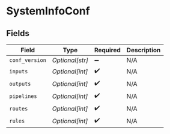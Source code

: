 # SystemInfoConf


## Fields

| Field              | Type               | Required           | Description        |
| ------------------ | ------------------ | ------------------ | ------------------ |
| `conf_version`     | *Optional[str]*    | :heavy_minus_sign: | N/A                |
| `inputs`           | *Optional[int]*    | :heavy_check_mark: | N/A                |
| `outputs`          | *Optional[int]*    | :heavy_check_mark: | N/A                |
| `pipelines`        | *Optional[int]*    | :heavy_check_mark: | N/A                |
| `routes`           | *Optional[int]*    | :heavy_check_mark: | N/A                |
| `rules`            | *Optional[int]*    | :heavy_check_mark: | N/A                |